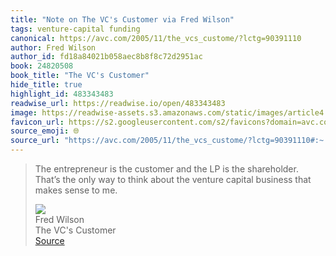 ```yaml
---
title: "Note on The VC's Customer via Fred Wilson"
tags: venture-capital funding
canonical: https://avc.com/2005/11/the_vcs_custome/?lctg=90391110
author: Fred Wilson
author_id: fd18a84021b058aec8b8f8c72d2951ac
book: 24820508
book_title: "The VC's Customer"
hide_title: true
highlight_id: 483343483
readwise_url: https://readwise.io/open/483343483
image: https://readwise-assets.s3.amazonaws.com/static/images/article4.6bc1851654a0.png
favicon_url: https://s2.googleusercontent.com/s2/favicons?domain=avc.com
source_emoji: 🌐
source_url: "https://avc.com/2005/11/the_vcs_custome/?lctg=90391110#:~:text=The%20entrepreneur%20is,sense%20to%20me."
---
```


> The entrepreneur is the customer and the LP is the shareholder. That’s the only way to think about the venture capital business that makes sense to me.
> <div class="quoteback-footer"><div class="quoteback-avatar"><img class="mini-favicon" src="https://s2.googleusercontent.com/s2/favicons?domain=avc.com"></div><div class="quoteback-metadata"><div class="metadata-inner"><span style="display:none">FROM:</span><div aria-label="Fred Wilson" class="quoteback-author"> Fred Wilson</div><div aria-label="The VC's Customer" class="quoteback-title"> The VC's Customer</div></div></div><div class="quoteback-backlink"><a target="_blank" aria-label="go to the full text of this quotation" rel="noopener" href="https://avc.com/2005/11/the_vcs_custome/?lctg=90391110#:~:text=The%20entrepreneur%20is,sense%20to%20me." class="quoteback-arrow"> Source</a></div></div>